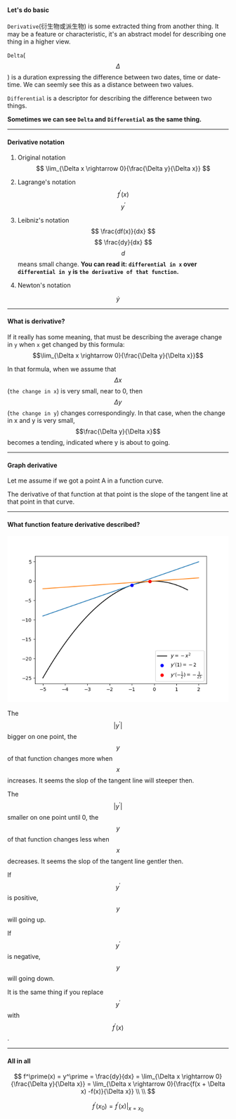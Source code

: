 #### Let's do basic

`Derivative`\(衍生物或派生物\) is some extracted thing from another thing. It may be a feature or characteristic, it's an abstract model for describing one thing in a higher view.

`Delta`\($$\Delta$$\) is a duration expressing the difference between two dates, time or date-time. We can seemly see this as a distance between two values.

`Differential` is a descriptor for describing the difference between two things.

**Sometimes we can see **`Delta`** and **`Differential`** as the same thing.**

---

#### Derivative notation

1. Original notation
$$
   \lim_{\Delta x \rightarrow 0}{\frac{\Delta y}{\Delta x}}
$$

2. Lagrange's notation
$$
   f^\prime(x)
$$
$$
   y^\prime
$$

3. Leibniz's notation
$$
   \frac{df(x)}{dx}
$$
$$
   \frac{dy}{dx}
$$
$$d$$ means small change.
**You can read it: **`differential in x`** over **`differential in y`** is **`the derivative of that function`**.**

4. Newton's notation


$$
   \dot y
$$

---

#### What is derivative?

If it really has some meaning, that must be describing the average change in `y` when `x` get changed by this formula: $$\lim_{\Delta x \rightarrow 0}{\frac{\Delta y}{\Delta x}}$$

In that formula, when we assume that $$\Delta x$$\(`the change in x`\) is very small, near to 0, then $$\Delta y$$\(`the change in y`\) changes correspondingly. In that case, when the change in x and y is very small, $$\frac{\Delta y}{\Delta x}$$ becomes a tending, indicated where y is about to going.

---

#### Graph derivative

Let me assume if we got a point A in a function curve.

The derivative of that function at that point is the slope of the tangent line at that point in that curve.

---

#### What function feature derivative described?

![](assets/negative_x^2.png)

The $$|y^\prime|$$ bigger on one point, the $$y$$ of that function changes more when $$x$$ increases. It seems the slop of the tangent line will steeper then.

The $$|y^\prime|$$ smaller on one point until 0, the $$y$$ of that function changes less when $$x$$ decreases. It seems the slop of the tangent line gentler then.

If $$y^\prime$$ is positive, $$y$$ will going up.

If $$y^\prime$$ is negative, $$y$$ will going down.

It is the same thing if you replace $$y^\prime$$ with $$f^\prime(x)$$.

---

#### All in all

$$
f^\prime(x) = y^\prime = \frac{dy}{dx} = \lim_{\Delta x \rightarrow 0}{\frac{\Delta y}{\Delta x}} = \lim_{\Delta x \rightarrow 0}{\frac{f(x + \Delta x) -f(x)}{\Delta x}}
\\ \\
$$

$$
f^\prime(x_0) = f^\prime(x)|_{x=x_0}
$$

